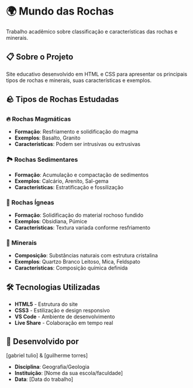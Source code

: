 
# 🌍 Mundo das Rochas

Trabalho acadêmico sobre classificação e características das rochas e minerais.

## 📋 Sobre o Projeto

Site educativo desenvolvido em HTML e CSS para apresentar os principais tipos de rochas e minerais, suas características e exemplos.

## 🪨 Tipos de Rochas Estudadas

### 🔥 Rochas Magmáticas
- **Formação**: Resfriamento e solidificação do magma
- **Exemplos**: Basalto, Granito
- **Características**: Podem ser intrusivas ou extrusivas

### 🏞️ Rochas Sedimentares
- **Formação**: Acumulação e compactação de sedimentos
- **Exemplos**: Calcário, Arenito, Sal-gema
- **Características**: Estratificação e fossilização

### 🌋 Rochas Ígneas
- **Formação**: Solidificação do material rochoso fundido
- **Exemplos**: Obsidiana, Púmice
- **Características**: Textura variada conforme resfriamento

### 💎 Minerais
- **Composição**: Substâncias naturais com estrutura cristalina
- **Exemplos**: Quartzo Branco Leitoso, Mica, Feldspato
- **Características**: Composição química definida

## 🛠️ Tecnologias Utilizadas

- **HTML5** - Estrutura do site
- **CSS3** - Estilização e design responsivo
- **VS Code** - Ambiente de desenvolvimento
- **Live Share** - Colaboração em tempo real

## 👥 Desenvolvido por

[gabriel tulio] & [guilherme torres]

- **Disciplina**: Geografia/Geologia
- **Instituição**: [Nome da sua escola/faculdade]
- **Data**: [Data do trabalho]

